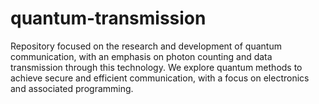 # quantum-transmission
Repository focused on the research and development of quantum communication, with an emphasis on photon counting and data transmission through this technology. We explore quantum methods to achieve secure and efficient communication, with a focus on electronics and associated programming.
